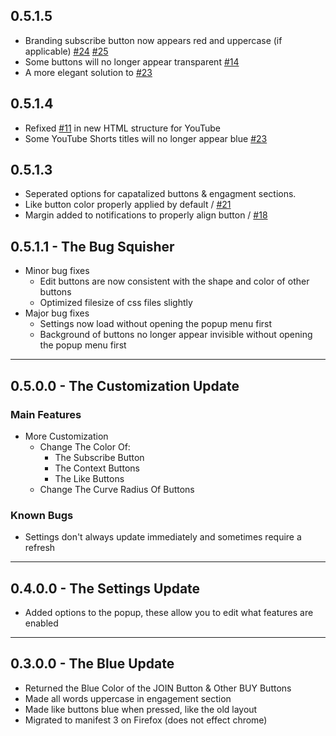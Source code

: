 ## 0.5.1.5
* Branding subscribe button now appears red and uppercase (if applicable) [#24](https://github.com/DamienDavisNeff/RedSubscribeButton/issues/24) [#25](https://github.com/DamienDavisNeff/RedSubscribeButton/issues/25)
* Some buttons will no longer appear transparent [#14](https://github.com/DamienDavisNeff/RedSubscribeButton/issues/14)
* A more elegant solution to [#23](https://github.com/DamienDavisNeff/RedSubscribeButton/issues/23)

## 0.5.1.4
* Refixed [#11](https://github.com/DamienDavisNeff/RedSubscribeButton/issues/11) in new HTML structure for YouTube
* Some YouTube Shorts titles will no longer appear blue [#23](https://github.com/DamienDavisNeff/RedSubscribeButton/issues/23)

## 0.5.1.3
* Seperated options for capatalized buttons & engagment sections. 
* Like button color properly applied by default / [#21](https://github.com/DamienDavisNeff/RedSubscribeButton/issues/21)
* Margin added to notifications to properly align button / [#18](https://github.com/DamienDavisNeff/RedSubscribeButton/issues/18)

## 0.5.1.1 - The Bug Squisher
* Minor bug fixes
    * Edit buttons are now consistent with the shape and color of other buttons
    * Optimized filesize of css files slightly
* Major bug fixes
    * Settings now load without opening the popup menu first
    * Background of buttons no longer appear invisible without opening the popup menu first

***
## 0.5.0.0 - The Customization Update

### Main Features
* More Customization
    * Change The Color Of:
        * The Subscribe Button
        * The Context Buttons
        * The Like Buttons
    * Change The Curve Radius Of Buttons

### Known Bugs
* Settings don't always update immediately and sometimes require a refresh

***
## 0.4.0.0 - The Settings Update
* Added options to the popup, these allow you to edit what features are enabled

***
## 0.3.0.0 - The Blue Update
* Returned the Blue Color of the JOIN Button & Other BUY Buttons
* Made all words uppercase in engagement section
* Made like buttons blue when pressed, like the old layout
* Migrated to manifest 3 on Firefox (does not effect chrome)
